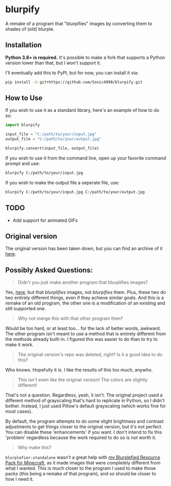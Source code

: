 # blurpify
A remake of a program that "blurpifies" images by converting them to shades of (old) blurple.

## Installation

**Python 3.8+ is required.** It's possible to make a fork that supports a Python version lower than that, but I won't support it.

I'll eventually add this to PyPI, but for now, you can install it via:
```sh
pip install -U git+https://github.com/Sonic4999/blurpify.git
```

## How to Use
If you wish to use it as a standard library, here's an example of how to do so:
```python
import blurpify

input_file = "C:/path/to/your/input.jpg"
output_file = "C:/path/to/your/output.jpg"

blurpify.convert(input_file, output_file)
```

If you wish to use it from the command line, open up your favorite command prompt and use:
```sh
blurpify C:/path/to/your/input.jpg
```

If you wish to make the output file a seperate file, use:
```sh
blurpify C:/path/to/your/input.jpg C:/path/to/your/output.jpg
```

## TODO
- Add support for animated GIFs

## Original version
The original version has been taken down, but you can find an archive of it
[here](https://archive.softwareheritage.org/browse/origin/directory/?origin_url=https://github.com/memethyl/blurpify).

## Possibly Asked Questions:
> Didn't you just make another program that blurplifies images?

Yes, [here](https://github.com/Sonic4999/blurplefier-standalone), but that *blurplifies* images, not *blurpifies* them.
Plus, these two do two entirely different things, even if they achieve similar goals.
And this is a remake of an old program, the other one is a modification of an existing and still supported one.

> Why not merge this with that other program then?

Would be too hard, or at least too... for the lack of better words, awkward.
The other program isn't meant to use a method that is entirely different from the methods already built-in.
I figured this was easier to do than to try to make it work.

> The original version's repo was deleted, right? Is it a good idea to do this?

Who knows. Hopefully it is. I like the results of this too much, anywho.

> This isn't even like the original version! The colors are slightly different!

That's not a question. Regardless, yeah, it isn't. The original project used a different method of grayscaling that's hard to replicate in Python, so I didn't bother. Instead, I just used Pillow's default grayscaling (which works fine for most cases).

By default, the program attempts to do some slight brightness and contrast adjustments to get things closer to the original version, but it's not perfect. You can disable these 'enhancements' if you want. I don't intend to fix this 'problem' regardless because the work required to do so is not worth it.

> Why make this?

`blurplefier-standalone` wasn't a great help with [my Blurplefied Resource Pack for Minecraft](https://github.com/Sonic4999/Blurplefied-Resource-Pack), as it made images that were completely different from what I wanted.
This is much closer to the program I used to make those packs (this being a remake of that program), and so should be closer to how I need it.
